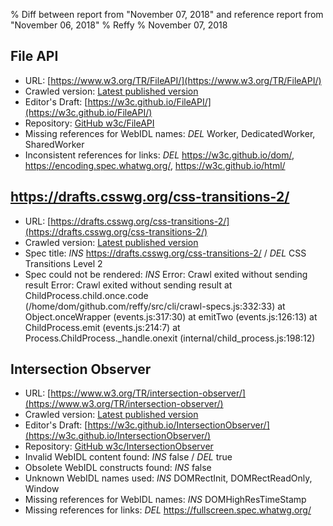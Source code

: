 % Diff between report from "November 07, 2018" and reference report from "November 06, 2018"
% Reffy
% November 07, 2018

## File API

- URL: [https://www.w3.org/TR/FileAPI/](https://www.w3.org/TR/FileAPI/)
- Crawled version: [Latest published version](https://www.w3.org/TR/2018/WD-FileAPI-20181106/)
- Editor's Draft: [https://w3c.github.io/FileAPI/](https://w3c.github.io/FileAPI/)
- Repository: [GitHub w3c/FileAPI](https://github.com/w3c/FileAPI)
- Missing references for WebIDL names: *DEL* Worker, DedicatedWorker, SharedWorker
- Inconsistent references for links: *DEL* https://w3c.github.io/dom/, https://encoding.spec.whatwg.org/, https://w3c.github.io/html/


## https://drafts.csswg.org/css-transitions-2/

- URL: [https://drafts.csswg.org/css-transitions-2/](https://drafts.csswg.org/css-transitions-2/)
- Crawled version: [Latest published version](undefined)
- Spec title: *INS* https://drafts.csswg.org/css-transitions-2/ / *DEL* CSS Transitions Level 2
- Spec could not be rendered: *INS* Error: Crawl exited without sending result Error: Crawl exited without sending result
    at ChildProcess.child.once.code (/home/dom/github.com/reffy/src/cli/crawl-specs.js:332:33)
    at Object.onceWrapper (events.js:317:30)
    at emitTwo (events.js:126:13)
    at ChildProcess.emit (events.js:214:7)
    at Process.ChildProcess._handle.onexit (internal/child_process.js:198:12)


## Intersection Observer

- URL: [https://www.w3.org/TR/intersection-observer/](https://www.w3.org/TR/intersection-observer/)
- Crawled version: [Latest published version](https://www.w3.org/TR/2018/WD-intersection-observer-20181106/)
- Editor's Draft: [https://w3c.github.io/IntersectionObserver/](https://w3c.github.io/IntersectionObserver/)
- Repository: [GitHub w3c/IntersectionObserver](https://github.com/w3c/IntersectionObserver)
- Invalid WebIDL content found: *INS* false / *DEL* true
- Obsolete WebIDL constructs found: *INS* false
- Unknown WebIDL names used: *INS* DOMRectInit, DOMRectReadOnly, Window
- Missing references for WebIDL names: *INS* DOMHighResTimeStamp
- Missing references for links: *DEL* https://fullscreen.spec.whatwg.org/


